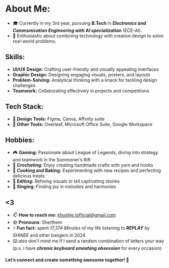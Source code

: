 # About Me:

- 🎓 Currently in my 3rd year, pursuing **B.Tech** in **_Electronics and Communication Engineering with AI specialization_** (ECE-AI).
- 🚀 Enthusiastic about combining technology with creative design to solve real-world problems.

## Skills:

- **UI/UX Design:** Crafting user-friendly and visually appealing interfaces
- **Graphic Design:** Designing engaging visuals, posters, and layouts
- **Problem-Solving:** Analytical thinking with a knack for tackling design challenges
- **Teamwork:** Collaborating effectively in projects and competitions
  
## Tech Stack:

- 🎨 **Design Tools:** Figma, Canva, Affinity suite
- 🔧 **Other Tools:** Overleaf, Microsoft Office Suite, Google Workspace

## Hobbies:

- 🎮 **Gaming:** Passionate about League of Legends, diving into strategy and teamwork in the Summoner’s Rift
- 🧶 **Crocheting:** Enjoy creating handmade crafts with yarn and hooks
- 🍳 **Cooking and Baking:** Experimenting with new recipes and perfecting delicious treats
- 🎥 **Editing:** Refining visuals to tell captivating stories
- 🎤 **Singing:** Finding joy in melodies and harmonies

## <3
- 📫 **How to reach me:** khushie.lofficial@gmail.com
- 😄 **Pronouns**: She/them
- ⚡ **Fun fact:** spent _17,374 Minutes_ of my life listening to _**REPLAY**_ by _SHINEE_ and other bangers in 2024
- ⌨️ also don't mind me if I send a random combination of letters your way (p.s. i have _**chronic keyboard smashing obsession**_ for every occasion)

#### Let’s connect and create something awesome together! 🚀

